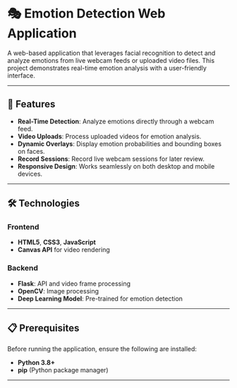 # 🎭 Emotion Detection Web Application

A web-based application that leverages facial recognition to detect and analyze emotions from live webcam feeds or uploaded video files. This project demonstrates real-time emotion analysis with a user-friendly interface.

---

## 🚀 Features

- **Real-Time Detection**: Analyze emotions directly through a webcam feed.
- **Video Uploads**: Process uploaded videos for emotion analysis.
- **Dynamic Overlays**: Display emotion probabilities and bounding boxes on faces.
- **Record Sessions**: Record live webcam sessions for later review.
- **Responsive Design**: Works seamlessly on both desktop and mobile devices.

---

## 🛠️ Technologies

### Frontend
- **HTML5**, **CSS3**, **JavaScript**
- **Canvas API** for video rendering

### Backend
- **Flask**: API and video frame processing
- **OpenCV**: Image processing
- **Deep Learning Model**: Pre-trained for emotion detection

---

## 📋 Prerequisites

Before running the application, ensure the following are installed:

- **Python 3.8+**
- **pip** (Python package manager)

---

